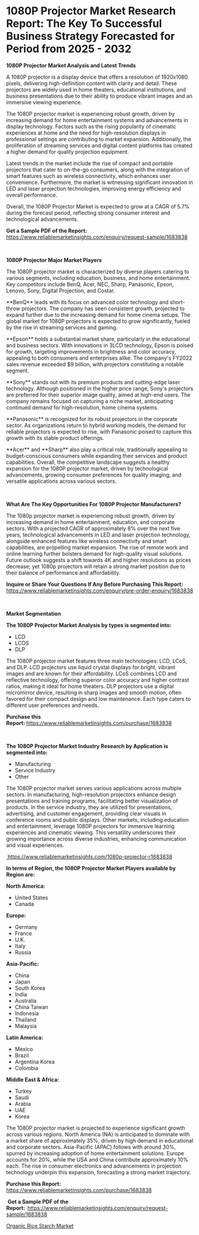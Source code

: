 <p><h1>1080P Projector Market Research Report: The Key To Successful Business Strategy Forecasted for Period from 2025 - 2032</h1></p><p><strong>1080P Projector Market Analysis and Latest Trends</strong></p>
<p><p>A 1080P projector is a display device that offers a resolution of 1920x1080 pixels, delivering high-definition content with clarity and detail. These projectors are widely used in home theaters, educational institutions, and business presentations due to their ability to produce vibrant images and an immersive viewing experience.</p><p>The 1080P projector market is experiencing robust growth, driven by increasing demand for home entertainment systems and advancements in display technology. Factors such as the rising popularity of cinematic experiences at home and the need for high-resolution displays in professional settings are contributing to market expansion. Additionally, the proliferation of streaming services and digital content platforms has created a higher demand for quality projection equipment.</p><p>Latest trends in the market include the rise of compact and portable projectors that cater to on-the-go consumers, along with the integration of smart features such as wireless connectivity, which enhances user convenience. Furthermore, the market is witnessing significant innovation in LED and laser projection technologies, improving energy efficiency and overall performance.</p><p>Overall, the 1080P Projector Market is expected to grow at a CAGR of 5.7% during the forecast period, reflecting strong consumer interest and technological advancements.</p></p>
<p><strong>Get a Sample PDF of the Report:&nbsp;</strong> <a href="https://www.reliablemarketinsights.com/enquiry/request-sample/1683838?utm_campaign=3361&utm_medium=2&utm_source=Github&utm_content=ia&utm_term=26032025&utm_id=1080p-projector">https://www.reliablemarketinsights.com/enquiry/request-sample/1683838</a></p>
<p>&nbsp;</p>
<p><strong>1080P Projector Major Market Players</strong></p>
<p><p>The 1080P projector market is characterized by diverse players catering to various segments, including education, business, and home entertainment. Key competitors include BenQ, Acer, NEC, Sharp, Panasonic, Epson, Lenovo, Sony, Digital Projection, and Costar. </p><p>**BenQ** leads with its focus on advanced color technology and short-throw projectors. The company has seen consistent growth, projected to expand further due to the increasing demand for home cinema setups. The global market for 1080P projectors is expected to grow significantly, fueled by the rise in streaming services and gaming.</p><p>**Epson** holds a substantial market share, particularly in the educational and business sectors. With innovations in 3LCD technology, Epson is poised for growth, targeting improvements in brightness and color accuracy, appealing to both consumers and enterprises alike. The company's FY2022 sales revenue exceeded $9 billion, with projectors constituting a notable segment.</p><p>**Sony** stands out with its premium products and cutting-edge laser technology. Although positioned in the higher price range, Sony's projectors are preferred for their superior image quality, aimed at high-end users. The company remains focused on capturing a niche market, anticipating continued demand for high-resolution, home cinema systems.</p><p>**Panasonic** is recognized for its robust projectors in the corporate sector. As organizations return to hybrid working models, the demand for reliable projectors is expected to rise, with Panasonic poised to capture this growth with its stable product offerings.</p><p>**Acer** and **Sharp** also play a critical role, traditionally appealing to budget-conscious consumers while expanding their services and product capabilities. Overall, the competitive landscape suggests a healthy expansion for the 1080P projector market, driven by technological advancements, growing consumer preferences for quality imaging, and versatile applications across various sectors.</p></p>
<p>&nbsp;</p>
<p><strong>What Are The Key Opportunities For 1080P Projector Manufacturers?</strong></p>
<p><p>The 1080p projector market is experiencing robust growth, driven by increasing demand in home entertainment, education, and corporate sectors. With a projected CAGR of approximately 8% over the next five years, technological advancements in LED and laser projection technology, alongside enhanced features like wireless connectivity and smart capabilities, are propelling market expansion. The rise of remote work and online learning further bolsters demand for high-quality visual solutions. Future outlook suggests a shift towards 4K and higher resolutions as prices decrease, yet 1080p projectors will retain a strong market position due to their balance of performance and affordability.</p></p>
<p><strong>Inquire or Share Your Questions If Any Before Purchasing This Report:</strong> <a href="https://www.reliablemarketinsights.com/enquiry/pre-order-enquiry/1683838?utm_campaign=3361&utm_medium=2&utm_source=Github&utm_content=ia&utm_term=26032025&utm_id=1080p-projector">https://www.reliablemarketinsights.com/enquiry/pre-order-enquiry/1683838</a></p>
<p>&nbsp;</p>
<p><strong>Market Segmentation</strong></p>
<p><strong>The 1080P Projector Market Analysis by types is segmented into:</strong></p>
<p><ul><li>LCD</li><li>LCOS</li><li>DLP</li></ul></p>
<p><p>The 1080P projector market features three main technologies: LCD, LCoS, and DLP. LCD projectors use liquid crystal displays for bright, vibrant images and are known for their affordability. LCoS combines LCD and reflective technology, offering superior color accuracy and higher contrast ratios, making it ideal for home theaters. DLP projectors use a digital micromirror device, resulting in sharp images and smooth motion, often favored for their compact design and low maintenance. Each type caters to different user preferences and needs.</p></p>
<p><strong>Purchase this Report:&nbsp;</strong><a href="https://www.reliablemarketinsights.com/purchase/1683838?utm_campaign=3361&utm_medium=2&utm_source=Github&utm_content=ia&utm_term=26032025&utm_id=1080p-projector">https://www.reliablemarketinsights.com/purchase/1683838</a></p>
<p>&nbsp;</p>
<p><strong>The 1080P Projector Market Industry Research by Application is segmented into:</strong></p>
<p><ul><li>Manufacturing</li><li>Service Industry</li><li>Other</li></ul></p>
<p><p>The 1080P projector market serves various applications across multiple sectors. In manufacturing, high-resolution projectors enhance design presentations and training programs, facilitating better visualization of products. In the service industry, they are utilized for presentations, advertising, and customer engagement, providing clear visuals in conference rooms and public displays. Other markets, including education and entertainment, leverage 1080P projectors for immersive learning experiences and cinematic viewing. This versatility underscores their growing importance across diverse industries, enhancing communication and visual experiences.</p></p>
<p><a href="https://www.reliablemarketinsights.com/1080p-projector-r1683838?utm_campaign=3361&utm_medium=2&utm_source=Github&utm_content=ia&utm_term=26032025&utm_id=1080p-projector">&nbsp;https://www.reliablemarketinsights.com/1080p-projector-r1683838</a></p>
<p><strong>In terms of Region, the 1080P Projector Market Players available by Region are:</strong></p>
<p>
    <p> <strong> North America: </strong>
        <ul>
            <li>United States</li>
            <li>Canada</li>
        </ul>
        </p> 
    <p> <strong> Europe: </strong>
        <ul>
            <li>Germany</li>
            <li>France</li>
            <li>U.K.</li>
            <li>Italy</li>
            <li>Russia</li>
        </ul>
        </p> 
    <p> <strong> Asia-Pacific: </strong>
        <ul>
            <li>China</li>
            <li>Japan</li>
            <li>South Korea</li>
            <li>India</li>
            <li>Australia</li>
            <li>China Taiwan</li>
            <li>Indonesia</li>
            <li>Thailand</li>
            <li>Malaysia</li>
        </ul>
        </p> 
    <p> <strong> Latin America: </strong>
        <ul>
            <li>Mexico</li>
            <li>Brazil</li>
            <li>Argentina Korea</li>
            <li>Colombia</li>
        </ul>
        </p> 
    <p> <strong> Middle East & Africa: </strong>
        <ul>
            <li>Turkey</li>
            <li>Saudi</li>
            <li>Arabia</li>
            <li>UAE</li>
            <li>Korea</li>
        </ul>
    </p>
    </p>
<p><p>The 1080P projector market is projected to experience significant growth across various regions. North America (NA) is anticipated to dominate with a market share of approximately 35%, driven by high demand in educational and corporate sectors. Asia-Pacific (APAC) follows with around 30%, spurred by increasing adoption of home entertainment solutions. Europe accounts for 20%, while the USA and China contribute approximately 10% each. The rise in consumer electronics and advancements in projection technology underpin this expansion, forecasting a strong market trajectory.</p></p>
<p><strong>Purchase this Report: </strong><a href="https://www.reliablemarketinsights.com/purchase/1683838?utm_campaign=3361&utm_medium=2&utm_source=Github&utm_content=ia&utm_term=26032025&utm_id=1080p-projector">https://www.reliablemarketinsights.com/purchase/1683838</a></p>
<p>&nbsp;<strong>Get a Sample PDF of the Report:&nbsp;&nbsp;</strong><a href="https://www.reliablemarketinsights.com/enquiry/request-sample/1683838?utm_campaign=3361&utm_medium=2&utm_source=Github&utm_content=ia&utm_term=26032025&utm_id=1080p-projector">https://www.reliablemarketinsights.com/enquiry/request-sample/1683838</a></p>
<p><strong></strong></p>
<p><p><a href="https://github.com/shafriusizi/Market-Research-Report-List-1/blob/main/organic-rice-starch-market.md?utm_campaign=3361&utm_medium=2&utm_source=Github&utm_content=ia&utm_term=26032025&utm_id=1080p-projector">Organic Rice Starch Market</a></p></p>